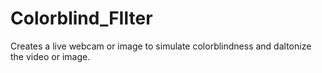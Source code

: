 # Colorblind_FIlter
Creates a live webcam or image to simulate colorblindness and daltonize the video or image. 
